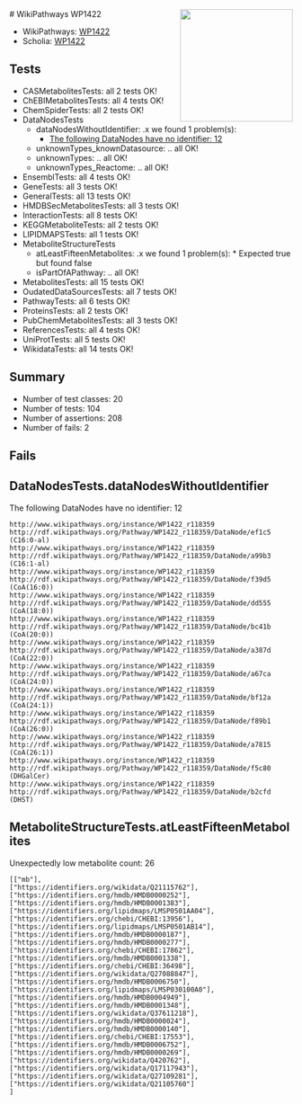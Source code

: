 <img style="float: right; width: 200px" src="https://upload.wikimedia.org/wikipedia/commons/thumb/8/83/Wplogo_with_text_500.png/640px-Wplogo_with_text_500.png" />
# WikiPathways WP1422

* WikiPathways: [WP1422](https://new.wikipathways.org/pathways/WP1422)
* Scholia: [WP1422](https://scholia.toolforge.org/wikipathways/WP1422)
## Tests
* CASMetabolitesTests: all 2 tests OK!
* ChEBIMetabolitesTests: all 4 tests OK!
* ChemSpiderTests: all 2 tests OK!
* DataNodesTests
    * dataNodesWithoutIdentifier: .x we found 1 problem(s):
        * [The following DataNodes have no identifier: 12](#8792c492)
    * unknownTypes_knownDatasource: .. all OK!
    * unknownTypes: .. all OK!
    * unknownTypes_Reactome: .. all OK!
* EnsemblTests: all 4 tests OK!
* GeneTests: all 3 tests OK!
* GeneralTests: all 13 tests OK!
* HMDBSecMetabolitesTests: all 3 tests OK!
* InteractionTests: all 8 tests OK!
* KEGGMetaboliteTests: all 2 tests OK!
* LIPIDMAPSTests: all 1 tests OK!
* MetaboliteStructureTests
    * atLeastFifteenMetabolites: .x we found 1 problem(s):
            * Expected true but found false
    * isPartOfAPathway: .. all OK!
* MetabolitesTests: all 15 tests OK!
* OudatedDataSourcesTests: all 7 tests OK!
* PathwayTests: all 6 tests OK!
* ProteinsTests: all 2 tests OK!
* PubChemMetabolitesTests: all 3 tests OK!
* ReferencesTests: all 4 tests OK!
* UniProtTests: all 5 tests OK!
* WikidataTests: all 14 tests OK!


## Summary

* Number of test classes: 20
* Number of tests: 104
* Number of assertions: 208
* Number of fails: 2

## Fails

<a name="8792c492" />

## DataNodesTests.dataNodesWithoutIdentifier

The following DataNodes have no identifier: 12
```
http://www.wikipathways.org/instance/WP1422_r118359 http://rdf.wikipathways.org/Pathway/WP1422_r118359/DataNode/ef1c5 (C16:0-al)
http://www.wikipathways.org/instance/WP1422_r118359 http://rdf.wikipathways.org/Pathway/WP1422_r118359/DataNode/a99b3 (C16:1-al)
http://www.wikipathways.org/instance/WP1422_r118359 http://rdf.wikipathways.org/Pathway/WP1422_r118359/DataNode/f39d5 (CoA(16:0))
http://www.wikipathways.org/instance/WP1422_r118359 http://rdf.wikipathways.org/Pathway/WP1422_r118359/DataNode/dd555 (CoA(18:0))
http://www.wikipathways.org/instance/WP1422_r118359 http://rdf.wikipathways.org/Pathway/WP1422_r118359/DataNode/bc41b (CoA(20:0))
http://www.wikipathways.org/instance/WP1422_r118359 http://rdf.wikipathways.org/Pathway/WP1422_r118359/DataNode/a387d (CoA(22:0))
http://www.wikipathways.org/instance/WP1422_r118359 http://rdf.wikipathways.org/Pathway/WP1422_r118359/DataNode/a67ca (CoA(24:0))
http://www.wikipathways.org/instance/WP1422_r118359 http://rdf.wikipathways.org/Pathway/WP1422_r118359/DataNode/bf12a (CoA(24:1))
http://www.wikipathways.org/instance/WP1422_r118359 http://rdf.wikipathways.org/Pathway/WP1422_r118359/DataNode/f89b1 (CoA(26:0))
http://www.wikipathways.org/instance/WP1422_r118359 http://rdf.wikipathways.org/Pathway/WP1422_r118359/DataNode/a7815 (CoA(26:1))
http://www.wikipathways.org/instance/WP1422_r118359 http://rdf.wikipathways.org/Pathway/WP1422_r118359/DataNode/f5c80 (DHGalCer)
http://www.wikipathways.org/instance/WP1422_r118359 http://rdf.wikipathways.org/Pathway/WP1422_r118359/DataNode/b2cfd (DHST)
```

<a name="3b0f97e1" />

## MetaboliteStructureTests.atLeastFifteenMetabolites

Unexpectedly low metabolite count: 26

```
[["mb"],
["https://identifiers.org/wikidata/Q21115762"],
["https://identifiers.org/hmdb/HMDB0000252"],
["https://identifiers.org/hmdb/HMDB0001383"],
["https://identifiers.org/lipidmaps/LMSP0501AA04"],
["https://identifiers.org/chebi/CHEBI:13956"],
["https://identifiers.org/lipidmaps/LMSP0501AB14"],
["https://identifiers.org/hmdb/HMDB0000187"],
["https://identifiers.org/hmdb/HMDB0000277"],
["https://identifiers.org/chebi/CHEBI:17862"],
["https://identifiers.org/hmdb/HMDB0001338"],
["https://identifiers.org/chebi/CHEBI:36498"],
["https://identifiers.org/wikidata/Q27088847"],
["https://identifiers.org/hmdb/HMDB0006750"],
["https://identifiers.org/lipidmaps/LMSP030100A0"],
["https://identifiers.org/hmdb/HMDB0004949"],
["https://identifiers.org/hmdb/HMDB0001348"],
["https://identifiers.org/wikidata/Q37611218"],
["https://identifiers.org/hmdb/HMDB0000024"],
["https://identifiers.org/hmdb/HMDB0000140"],
["https://identifiers.org/chebi/CHEBI:17553"],
["https://identifiers.org/hmdb/HMDB0006752"],
["https://identifiers.org/hmdb/HMDB0000269"],
["https://identifiers.org/wikidata/Q420762"],
["https://identifiers.org/wikidata/Q17117943"],
["https://identifiers.org/wikidata/Q27109281"],
["https://identifiers.org/wikidata/Q21105760"]
]
```

